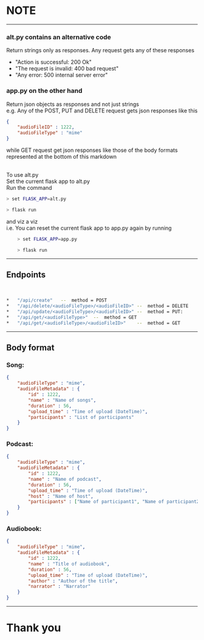 # NOTE
<hr>

### alt.py contains an alternative code
Return strings only as responses. Any request gets any of these responses <br>
*   "Action is successful: 200 Ok"
*   "The request is invalid: 400 bad request"
*   "Any error: 500 internal server error"

### app.py on the other hand 
Return json objects as responses and not just strings <br>
e.g. Any of the POST, PUT and DELETE request gets json responses like this
```json
{
    "audioFileID" : 1222,
    "audioFileType" : "mime"
}
```
while GET request get json responses like those of the 
body formats represented at the bottom of this markdown <br>

<br>
To use alt.py <br>
Set the current flask app to alt.py <br>
Run the command <br>

```bash
> set FLASK_APP=alt.py
```
```bash
> flask run
```

and viz a viz <br>
i.e. You can reset the current flask app to app.py again by running <br>

```bash
    > set FLASK_APP=app.py
```
```bash
    > flask run
```

<hr>

## Endpoints
<br>

```bash
*   "/api/create"   --  method = POST
*   "/api/delete/<audioFileType>/<audioFileID>" --  method = DELETE
*   "/api/update/<audioFileType>/<audioFileID>" --  method = PUT:
*   "/api/get/<audioFileType>"  --  method = GET
*   "/api/get/<audioFileType>/<audioFileID>"    --  method = GET
```

<hr>

## Body format
### Song:
```json
{
    "audioFileType" : "mime",
    "audioFileMetadata" : {
        "id" : 1222,
        "name" : "Name of songs",
        "duration" : 56,
        "upload_time" : "Time of upload (DateTime)",
        "participants" : "List of participants"
    }
}
```

### Podcast:
```json
{
    "audioFileType" : "mime",
    "audioFileMetadata" : {
        "id" : 1222,
        "name" : "Name of podcast",
        "duration" : 56,
        "upload_time" : "Time of upload (DateTime)",
        "host" : "Name of host",
        "participants" : ["Name of participant1", "Name of participant2", "..."]
    }
}
```

### Audiobook:
```json
{
    "audioFileType" : "mime",
    "audioFileMetadata" : {
        "id" : 1222,
        "name" : "Title of audiobook",
        "duration" : 56,
        "upload_time" : "Time of upload (DateTime)",
        "author" : "Author of the title",
        "narrator" : "Narrator"
    }
}
```
<hr>

# Thank you
